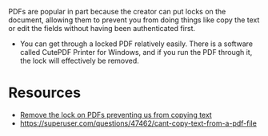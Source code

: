 
PDFs are popular in part because the creator can put locks on the document, allowing them to prevent you from doing things like copy the text or edit the fields without having been authenticated first.
- You can get through a locked PDF relatively easily. There is a software called CutePDF Printer for Windows, and if you run the PDF through it, the lock will effectively be removed.

# Resources
- [Remove the lock on PDFs preventing us from copying text](https://www.howtogeek.com/666814/how-to-print-to-pdf-on-mac/)
- https://superuser.com/questions/47462/cant-copy-text-from-a-pdf-file
